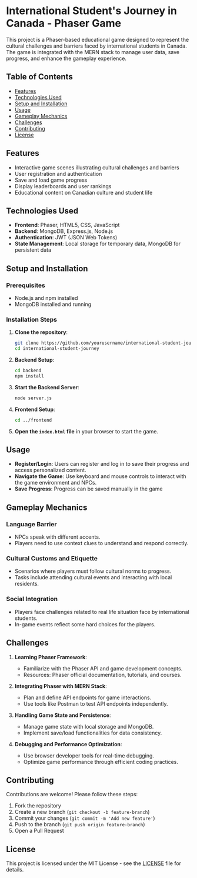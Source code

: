 # International Student's Journey in Canada - Phaser Game

This project is a Phaser-based educational game designed to represent the cultural challenges and barriers faced by international students in Canada. The game is integrated with the MERN stack to manage user data, save progress, and enhance the gameplay experience.

## Table of Contents

- [Features](#features)
- [Technologies Used](#technologies-used)
- [Setup and Installation](#setup-and-installation)
- [Usage](#usage)
- [Gameplay Mechanics](#gameplay-mechanics)
- [Challenges](#challenges)
- [Contributing](#contributing)
- [License](#license)

## Features

- Interactive game scenes illustrating cultural challenges and barriers
- User registration and authentication
- Save and load game progress
- Display leaderboards and user rankings
- Educational content on Canadian culture and student life

## Technologies Used

- **Frontend**: Phaser, HTML5, CSS, JavaScript
- **Backend**: MongoDB, Express.js, Node.js
- **Authentication**: JWT (JSON Web Tokens)
- **State Management**: Local storage for temporary data, MongoDB for persistent data
  

## Setup and Installation

### Prerequisites

- Node.js and npm installed
- MongoDB installed and running

### Installation Steps

1. **Clone the repository**:
    ```bash
    git clone https://github.com/yourusername/international-student-journey.git
    cd international-student-journey
    ```

2. **Backend Setup**:
    ```bash
    cd backend
    npm install
    ```

3. **Start the Backend Server**:
    ```bash
    node server.js
    ```

4. **Frontend Setup**:
    ```bash
    cd ../frontend
    ```

5. **Open the `index.html` file** in your browser to start the game.

## Usage

- **Register/Login**: Users can register and log in to save their progress and access personalized content.
- **Navigate the Game**: Use keyboard and mouse controls to interact with the game environment and NPCs.
- **Save Progress**: Progress can be saved manually in the game 

## Gameplay Mechanics

### Language Barrier

- NPCs speak with different accents.
- Players need to use context clues to understand and respond correctly.

### Cultural Customs and Etiquette

- Scenarios where players must follow cultural norms to progress.
- Tasks include attending cultural events and interacting with local residents.

### Social Integration

- Players face challenges related to real life situation face by international students.
- In-game events reflect some hard choices for the players.

## Challenges

1. **Learning Phaser Framework**:
   - Familiarize with the Phaser API and game development concepts.
   - Resources: Phaser official documentation, tutorials, and courses.

2. **Integrating Phaser with MERN Stack**:
   - Plan and define API endpoints for game interactions.
   - Use tools like Postman to test API endpoints independently.

3. **Handling Game State and Persistence**:
   - Manage game state with local storage and MongoDB.
   - Implement save/load functionalities for data consistency.

4. **Debugging and Performance Optimization**:
   - Use browser developer tools for real-time debugging.
   - Optimize game performance through efficient coding practices.

## Contributing

Contributions are welcome! Please follow these steps:

1. Fork the repository
2. Create a new branch (`git checkout -b feature-branch`)
3. Commit your changes (`git commit -m 'Add new feature'`)
4. Push to the branch (`git push origin feature-branch`)
5. Open a Pull Request

## License

This project is licensed under the MIT License - see the [LICENSE](LICENSE) file for details.

